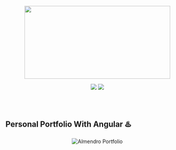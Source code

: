 <p align="center">
    <a href="https://angular.io/" target="_blank">
      <img src="https://i.ytimg.com/vi/Wjj8fluz6rk/maxresdefault.jpg" width="400" height="200"></a>
</p>
   
<p align="center">
    <img src="https://img.shields.io/badge/License-MIT-yellow.svg">
    <img src="https://img.shields.io/badge/STATUS-DEVELOPMENT-yellow">
</p>
<br><br>

## Personal Portfolio With Angular ♨️

<p align="center">
    <a>
        <img src="https://i.imgur.com/kuDrAsf.png" alt="Almendro Portfolio">
    </a>
</p>


